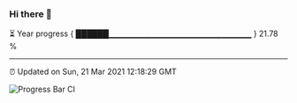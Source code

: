 ### Hi there 👋

⏳ Year progress { ██████▁▁▁▁▁▁▁▁▁▁▁▁▁▁▁▁▁▁▁▁▁▁▁▁ } 21.78 %

---

⏰ Updated on Sun, 21 Mar 2021 12:18:29 GMT

![Progress Bar CI](https://github.com/liununu/liununu/workflows/Progress%20Bar%20CI/badge.svg)
